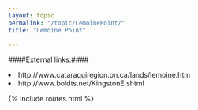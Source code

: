 ```yaml
---
layout: topic
permalink: "/topic/LemoinePoint/"
title: "Lemoine Point"

---
```


####External links:####
<li> http://www.cataraquiregion.on.ca/lands/lemoine.htm
<li> http://www.boldts.net/KingstonE.shtml

{% include routes.html %}
